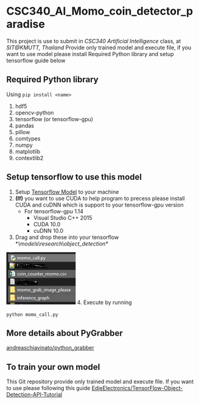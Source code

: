 # CSC340_AI_Momo_coin_detector_paradise
This project is use to submit in _CSC340 Artificial Intelligence_ class, at _SIT@KMUTT, Thailand_
Provide only trained model and execute file, if you want to use model please install Required Python library and setup tensorflow guide below

## Required Python library
Using ```pip install <name>```
1. hdf5
2. opencv-python
3. tensorflow (or tensorflow-gpu)
4. pandas
5. pillow
6. comtypes
7. numpy
8. matplotlib
9. contextlib2

## Setup tensorflow to use this model
1. Setup [Tensorflow Model](https://github.com/tensorflow/models) to your machine
2. **(If)** you want to use CUDA to help program to precess please install CUDA and cuDNN which is support to your tensorflow-gpu version
   * For tensorflow-gpu 1.14
     * Visual Studio C++ 2015
     * CUDA 10.0
     * cuDNN 10.0
3. Drag and drop these into your tensorflow **\models\research\object_detection\**
<img src="/docs/01.JPG">
4. Execute by running

```python momo_call.py```
    
## More details about PyGrabber
[andreaschiavinato/python_grabber](https://github.com/andreaschiavinato/python_grabber)

## To train your own model
This Git repository provide only trained model and execute file.
If you want to use please following this guide
[EdjeElectronics/TensorFlow-Object-Detection-API-Tutorial](https://github.com/EdjeElectronics/TensorFlow-Object-Detection-API-Tutorial-Train-Multiple-Objects-Windows-10#2-set-up-tensorflow-directory-and-anaconda-virtual-environment)
